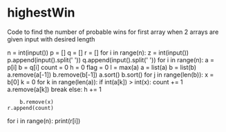 # highestWin
Code to find the number of probable wins for first array when 2 arrays are given input with desired length



n = int(input())
p = []
q = []
r = []
for i in range(n):
    z = int(input())
    p.append(input().split(' '))
    q.append(input().split(' '))
for i in range(n):
    a = p[i]
    b = q[i]
    count = 0
    h = 0
    flag = 0
    l = max(a)
    a = list(a)
    b = list(b)
    a.remove(a[-1])
    b.remove(b[-1])
    a.sort()
    b.sort()
    for j in range(len(b)):
        x = b[0]
        k = 0
        for k in range(len(a)):
            if int(a[k]) > int(x):
                count += 1
                a.remove(a[k])
                break
            else:
                h += 1
    
        b.remove(x)
    r.append(count)
for i in range(n):
    print(r[i])
    

